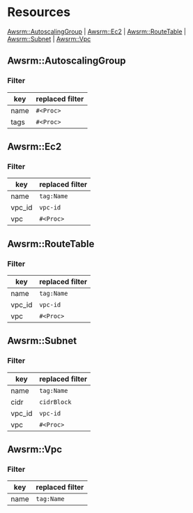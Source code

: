 # Resources

[Awsrm::AutoscalingGroup](#autoscaling_group)
| [Awsrm::Ec2](#ec2)
| [Awsrm::RouteTable](#route_table)
| [Awsrm::Subnet](#subnet)
| [Awsrm::Vpc](#vpc)

## <a name="autoscaling_group">Awsrm::AutoscalingGroup</a>

### Filter

| key | replaced filter |
| - | - |
| name | `#<Proc>` |
| tags | `#<Proc>` |


## <a name="ec2">Awsrm::Ec2</a>

### Filter

| key | replaced filter |
| - | - |
| name | `tag:Name` |
| vpc_id | `vpc-id` |
| vpc | `#<Proc>` |


## <a name="route_table">Awsrm::RouteTable</a>

### Filter

| key | replaced filter |
| - | - |
| name | `tag:Name` |
| vpc_id | `vpc-id` |
| vpc | `#<Proc>` |


## <a name="subnet">Awsrm::Subnet</a>

### Filter

| key | replaced filter |
| - | - |
| name | `tag:Name` |
| cidr | `cidrBlock` |
| vpc_id | `vpc-id` |
| vpc | `#<Proc>` |


## <a name="vpc">Awsrm::Vpc</a>

### Filter

| key | replaced filter |
| - | - |
| name | `tag:Name` |


